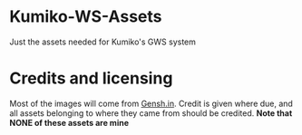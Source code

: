 # Kumiko-WS-Assets
Just the assets needed for Kumiko's GWS system

# Credits and licensing
Most of the images will come from [Gensh.in](https://www.gensh.in/). Credit is given where due, and all assets belonging to where they came from should be credited. **Note that NONE of these assets are mine**
